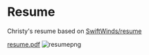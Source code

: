 # Resume

Christy's resume based on [SwiftWinds/resume](https://github.com/SwiftWinds/resume)


[resume.pdf](https://github.com/user-attachments/files/19153300/resume.pdf)
![resumepng](https://github.com/user-attachments/assets/a7931fd4-eb16-4a62-b247-df25923b9706)
